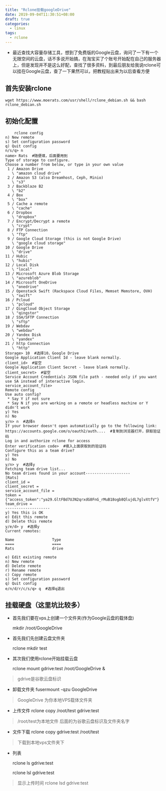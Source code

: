 ```yaml
---
title: "Rclone挂载googleDrive"
date: 2019-09-04T11:30:51+08:00
draft: true
categories:
  - linux
tags:
  - rclone
---
```

<!--more-->
- 最近查找大容量存储工具，想到了免费版的Google云盘，询问了一下有一个无限空间的云盘，话不多说开始搞，在淘宝买了个账号开始配在自己的服务器上，但是发现并不是这么好配，查找了很多资料，到最后朋友给我说rclone可以挂在Google云盘，查了一下果然可以，把教程贴出来为以后查看方便

## 首先安装rclone
    wget https://www.moerats.com/usr/shell/rclone_debian.sh && bash rclone_debian.sh

## 初始化配置

```
    rclone config
n) New remote
s) Set configuration password
q) Quit config
n/s/q> n
name> Rats  #随便填，后面要用到
Type of storage to configure.
Choose a number from below, or type in your own value
 1 / Amazon Drive
   \ "amazon cloud drive"
 2 / Amazon S3 (also Dreamhost, Ceph, Minio)
   \ "s3"
 3 / Backblaze B2
   \ "b2"
 4 / Box
   \ "box"
 5 / Cache a remote
   \ "cache"
 6 / Dropbox
   \ "dropbox"
 7 / Encrypt/Decrypt a remote
   \ "crypt"
 8 / FTP Connection
   \ "ftp"
 9 / Google Cloud Storage (this is not Google Drive)
   \ "google cloud storage"
10 / Google Drive
   \ "drive"
11 / Hubic
   \ "hubic"
12 / Local Disk
   \ "local"
13 / Microsoft Azure Blob Storage
   \ "azureblob"
14 / Microsoft OneDrive
   \ "onedrive"
15 / Openstack Swift (Rackspace Cloud Files, Memset Memstore, OVH)
   \ "swift"
16 / Pcloud
   \ "pcloud"
17 / QingCloud Object Storage
   \ "qingstor"
18 / SSH/SFTP Connection
   \ "sftp"
19 / Webdav
   \ "webdav"
20 / Yandex Disk
   \ "yandex"
21 / http Connection
   \ "http"
Storage> 10  #选择10，Google Drive
Google Application Client Id - leave blank normally.
client_id>  #留空 
Google Application Client Secret - leave blank normally.
client_secret>  #留空
Service Account Credentials JSON file path - needed only if you want use SA instead of interactive login.
service_account_file> 
Remote config
Use auto config?
 * Say Y if not sure
 * Say N if you are working on a remote or headless machine or Y didn't work
y) Yes
n) No
y/n> n  #选择n
If your browser doesn't open automatically go to the following link: https://accounts.google.com/o/oauth2/auth....  #复制到浏览器打开，获取验证码
Log in and authorize rclone for access
Enter verification code>  #填入上面获取到的验证码
Configure this as a team drive?
y) Yes
n) No
y/n> y  #选择y
Fetching team drive list...
No team drives found in your account--------------------
[Rats]
client_id = 
client_secret = 
service_account_file = 
token = {"access_token":"ya29.GltFBd7UJN2qrxdG8FnG_rMuB18ogb8QlujdL7glvXtfV"}
team_drive = 
--------------------
y) Yes this is OK
e) Edit this remote
d) Delete this remote
y/e/d> y  #选择y
Current remotes:
 
Name                 Type
====                 ====
Rats                 drive
 
e) Edit existing remote
n) New remote
d) Delete remote
r) Rename remote
c) Copy remote
s) Set configuration password
q) Quit config
e/n/d/r/c/s/q> q  #选择q退出

```

## 挂载硬盘（这里坑比较多）

- 首先我们要在vps上创建一个文件夹(作为Google云盘的载体盘)

    mkdir /root/GoogleDrive

- 首先我们先创建云盘文件夹

    rclone mkdir test

- 其次我们使用rclone开始挂载云盘

    rclone mount gdrive:test /root/GoogleDrive &

> gdrive是谷歌云盘标识


- 卸载文件夹
    fusermount -qzu GoogleDrive
>GoogleDrive 为你本地VPS载体文件夹

- 上传文件
    rclone copy /root/test gdrive:test

>/root/test为本地文件 后面的为谷歌云盘标识及文件夹名字

- 文件下载
    rclone copy gdrive:test /root/test

> 下载到本地vps文件夹下

- 列表

    rclone ls gdrive:test

    rclone lsl gdrive:test

> 显示上传时间
    rclone lsd gdrive:test


